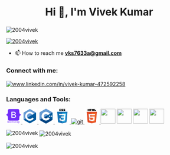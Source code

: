 
<h1 align="center">Hi 👋, I'm Vivek Kumar</h1>
<h3 align="center"></h3>

<p align="left"> <img src="https://komarev.com/ghpvc/?username=2004vivek&label=Profile%20views&color=0e75b6&style=flat" alt="2004vivek" /> </p>

<p align="left"> <a href="https://github.com/ryo-ma/github-profile-trophy"><img src="https://github-profile-trophy.vercel.app/?username=2004vivek" alt="2004vivek" /></a> </p>

- 📫 How to reach me **vks7633a@gmail.com**

<h3 align="left">Connect with me:</h3>
<p align="left">

<a href="https://www.linkedin.com/in/vivek-kumar-472592258/" target="blank"><img align="center" src="https://raw.githubusercontent.com/rahuldkjain/github-profile-readme-generator/master/src/images/icons/Social/linked-in-alt.svg" alt="www.linkedin.com/in/vivek-kumar-472592258" height="30" width="40" /></a>
</p>

<h3 align="left">Languages and Tools:</h3>
<p align="left"> <a href="https://getbootstrap.com" target="_blank" rel="noreferrer"> <img src="https://raw.githubusercontent.com/devicons/devicon/master/icons/bootstrap/bootstrap-plain-wordmark.svg" alt="bootstrap" width="40" height="40"/> </a>
 <a href="https://www.cprogramming.com/" target="_blank" rel="noreferrer"> <img src="https://raw.githubusercontent.com/devicons/devicon/master/icons/c/c-original.svg" alt="c" width="40" height="40"/> </a> <a href="https://www.w3schools.com/cpp/" target="_blank" rel="noreferrer"> <img src="https://raw.githubusercontent.com/devicons/devicon/master/icons/cplusplus/cplusplus-original.svg" alt="cplusplus" width="40" height="40"/> </a> <a href="https://www.w3schools.com/css/" target="_blank" rel="noreferrer"> <img src="https://raw.githubusercontent.com/devicons/devicon/master/icons/css3/css3-original-wordmark.svg" alt="css3" width="40" height="40"/> </a> <a href="https://git-scm.com/" target="_blank" rel="noreferrer"> <img src="https://www.vectorlogo.zone/logos/git-scm/git-scm-icon.svg" alt="git" width="40" height="40"/> </a> <a href="https://www.w3.org/html/" target="_blank" rel="noreferrer"> <img src="https://raw.githubusercontent.com/devicons/devicon/master/icons/html5/html5-original-wordmark.svg" alt="html5" width="40" height="40"/> </a>
 <img src="https://user-images.githubusercontent.com/25181517/117201156-9a724800-adec-11eb-9a9d-3cd0f67da4bc.png" height="40" width="40"/>
 <img src="https://user-images.githubusercontent.com/25181517/183897015-94a058a6-b86e-4e42-a37f-bf92061753e5.png" height="40" width="40"/>
 <img src="https://user-images.githubusercontent.com/25181517/183897015-94a058a6-b86e-4e42-a37f-bf92061753e5.png" height="40" width="40"/>
  <img src="https://user-images.githubusercontent.com/25181517/202896760-337261ed-ee92-4979-84c4-d4b829c7355d.png" height="40" width="40"/>

<p><img align="left" src="https://github-readme-stats.vercel.app/api/top-langs?username=2004vivek&show_icons=true&locale=en&layout=compact" alt="2004vivek" /></p>

<p>&nbsp;<img align="center" src="https://github-readme-stats.vercel.app/api?username=2004vivek&show_icons=true&locale=en" alt="2004vivek" /></p>

<p><img align="center" src="https://github-readme-streak-stats.herokuapp.com/?user=2004vivek&" alt="2004vivek" /></p>

